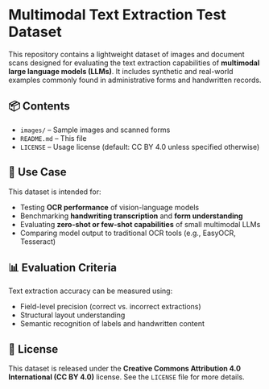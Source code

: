 # Multimodal Text Extraction Test Dataset

This repository contains a lightweight dataset of images and document scans designed for evaluating the text extraction capabilities of **multimodal large language models (LLMs)**. It includes synthetic and real-world examples commonly found in administrative forms and handwritten records.

## 📦 Contents

- `images/` – Sample images and scanned forms  
- `README.md` – This file  
- `LICENSE` – Usage license (default: CC BY 4.0 unless specified otherwise)

## 🧪 Use Case

This dataset is intended for:
- Testing **OCR performance** of vision-language models  
- Benchmarking **handwriting transcription** and **form understanding**  
- Evaluating **zero-shot or few-shot capabilities** of small multimodal LLMs  
- Comparing model output to traditional OCR tools (e.g., EasyOCR, Tesseract)

## 📊 Evaluation Criteria

Text extraction accuracy can be measured using:
- Field-level precision (correct vs. incorrect extractions)
- Structural layout understanding
- Semantic recognition of labels and handwritten content

## 📄 License

This dataset is released under the **Creative Commons Attribution 4.0 International (CC BY 4.0)** license. See the `LICENSE` file for more details.

